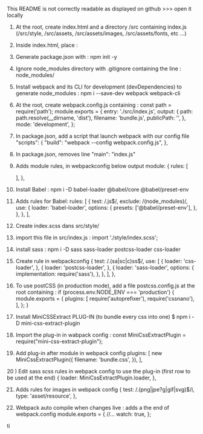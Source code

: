 This README is not correctly readable as displayed on github >>> open it locally

1) At the root, create index.html and a directory /src containing index.js (/src/style, /src/assets, /src/assets/images, /src/assets/fonts, etc ...)

2) Inside index.html, place : 
<!-- In <head> -->            <link rel="stylesheet" href="./dist/bundle.css" /> 
<!-- Bottom of <body> -->     <script src="./dist/bundle.js"></script>  

3) Generate package.json with : 
npm init -y

4) Ignore node_modules directory with .gitignore containing the line :  
node_modules/

5) Install webpack and its CLI for development (devDependencies) to generate node_modules : 
npm i --save-dev webpack webpack-cli

6) At the root, create webpack.config.js containing :
const path = require('path');
module.exports = {
  entry: './src/index.js',
  output: {
    path: path.resolve(__dirname, 'dist'),
    filename: 'bundle.js',
    publicPath: '',
  },
  mode: 'development',
};

7) In package.json, add a script that launch webpack with our config file 
"scripts": {
    "build": "webpack --config webpack.config.js",
  },

8) In package.json, removes line "main": "index.js"

9) Adds module rules, in webpackconfig below output
module: {
    rules: [
      
    ],
  },

10) Install Babel : 
npm i -D babel-loader @babel/core @babel/preset-env

11) Adds rules for Babel:
rules: [
    {
      test: /\.js$/,
      exclude: /(node_modules)/,
      use: {
        loader: 'babel-loader',
        options: {
          presets: ['@babel/preset-env'],
        },
      },
    },
  ],

12) Create index.scss dans src/style/

13) import this file in src/index.js :
import './style/index.scss';

14) install sass :
npm i -D sass sass-loader postcss-loader css-loader

15) Create rule in webpackconfig 
{
  test: /\.(sa|sc|c)ss$/,
  use: [
    {
      loader: 'css-loader',
    },
    {
      loader: 'postcss-loader',
    },
    {
      loader: 'sass-loader',
      options: {
        implementation: require('sass'),
      },
    },
  ],
},

16) To use postCSS (in production mode), add a file postcss.config.js at the root containing :
if (process.env.NODE_ENV === 'production') {
  module.exports = {
    plugins: [
      require('autoprefixer'),
      require('cssnano'),
    ],
  };
}

17) Install MiniCSSExtract PLUG-IN  (to bundle every css into one)
$ npm i -D mini-css-extract-plugin

18) Import the plug-in in wabpack config : 
const MiniCssExtractPlugin = require("mini-css-extract-plugin");

19) Add plug-in after module in webpack config
plugins: [
    new MiniCssExtractPlugin({
      filename: 'bundle.css',
    }),
  ],

20 ) Edit sass scss rules in webpack config to use the plug-in (first row to be used at the end)
{
  loader: MiniCssExtractPlugin.loader,
},

21) Adds rules for images in webpack config
{
  test: /\.(png|jpe?g|gif|svg)$/i,
  type: 'asset/resource',
},

22) Webpack auto compile when changes live : adds a the end of webpack.config
module.exports = {
  //...
  watch: true,
};

ti
